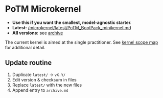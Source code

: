 # PoTM Microkernel

- **Use this if you want the smallest, model-agnostic starter.**
- **Latest:** [/microkernel/latest/PoTM_BootPack_minikernel.md](./latest/PoTM_BootPack_minikernel.md)
- **All versions:** see [archive](./archive.md)

The current kernel is aimed at the single practitioner. See [kernel scope map](/meta/kernel_scope_map.md) for additional detail.

## Update routine
1) Duplicate `latest/` → `vX.Y/`  
2) Edit version & checksum in files  
3) Replace `latest/` with the new files  
4) Append entry to `archive.md`
